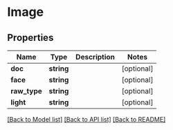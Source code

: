 # Image

## Properties
Name | Type | Description | Notes
------------ | ------------- | ------------- | -------------
**doc** | **string** |  | [optional] 
**face** | **string** |  | [optional] 
**raw_type** | **string** |  | [optional] 
**light** | **string** |  | [optional] 

[[Back to Model list]](../README.md#documentation-for-models) [[Back to API list]](../README.md#documentation-for-api-endpoints) [[Back to README]](../README.md)



